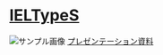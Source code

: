 # [IELTypeS](https://ieltypes.herokuapp.com)
![サンプル画像](./static/images/IELTYPES.png)
[プレゼンテーション資料](https://drive.google.com/file/d/1oerwDhfZ6bf4b8y-nu1Q2TPPUefVtr4o/view?usp=sharing)
